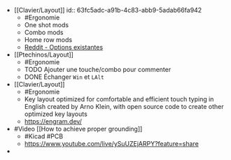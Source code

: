 - [[Clavier/Layout]]
  id:: 63fc5adc-a91b-4c83-abb9-5adab66fa942
	- #Ergonomie
	- One shot mods
	- Combo mods
	- Home row mods
	- [Reddit - Options existantes](https://www.reddit.com/r/ErgoMechKeyboards/comments/11bppqh/what_are_your_thoughts_on_the_miryoku_layout/)
- [[Ptechinos/Layout]]
	- #Ergonomie
	- TODO Ajouter une touche/combo pour commenter
	- DONE Échanger `Win` et `LAlt`
- [[Clavier/Layout]]
	- #Ergonomie
	- Key layout optimized for comfortable and efficient touch typing in English created by Arno Klein, with open source code to create other optimized key layouts
	- https://engram.dev/
- #Video [[How to achieve proper grounding]]
	- #Kicad #PCB
	- https://www.youtube.com/live/ySuUZEjARPY?feature=share
-